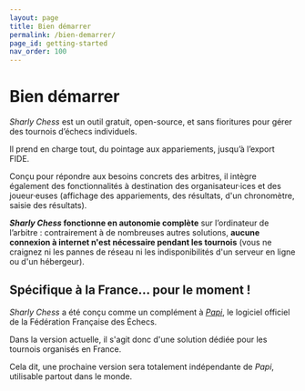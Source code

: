 ```yaml
---
layout: page
title: Bien démarrer
permalink: /bien-demarrer/
page_id: getting-started
nav_order: 100
---
```


# Bien démarrer

_Sharly Chess_ est un outil gratuit, open-source, et sans fioritures pour gérer des tournois d’échecs individuels. 

Il prend en charge tout, du pointage aux appariements, jusqu’à l’export FIDE. 

Conçu pour répondre aux besoins concrets des arbitres, il intègre également des fonctionnalités à destination des organisateur·ices et des joueur·euses (affichage des appariements, des résultats, d'un chronomètre, saisie des résultats).

**_Sharly Chess_ fonctionne en autonomie complète** sur l’ordinateur de l’arbitre :
contrairement à de nombreuses autres solutions, **aucune connexion à internet n'est nécessaire pendant les tournois**
(vous ne craignez ni les pannes de réseau ni les indisponibilités d'un serveur en ligne ou d'un hébergeur).

## Spécifique à la France… pour le moment !

_Sharly Chess_ a été conçu comme un complément à [_Papi_](https://www.echecs.asso.fr/Actu.aspx?Ref=14287), le logiciel officiel de la Fédération Française des Échecs.

Dans la version actuelle, il s'agit donc d'une solution dédiée pour les tournois organisés en France.

Cela dit, une prochaine version sera totalement indépendante de _Papi_, utilisable partout dans le monde.
